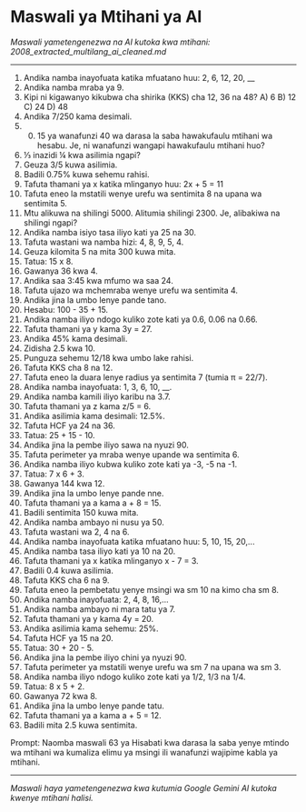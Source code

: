 # Maswali ya Mtihani ya AI
*Maswali yametengenezwa na AI kutoka kwa mtihani: 2008_extracted_multilang_ai_cleaned.md*

---

1.  Andika namba inayofuata katika mfuatano huu: 2, 6, 12, 20, __
2.  Andika namba mraba ya 9.
3.  Kipi ni kigawanyo kikubwa cha shirika (KKS) cha 12, 36 na 48?
    A) 6
    B) 12
    C) 24
    D) 48
4.  Andika 7/250 kama desimali.
5.  0.  15 ya wanafunzi 40 wa darasa la saba hawakufaulu mtihani wa hesabu. Je, ni wanafunzi wangapi hawakufaulu mtihani huo?
6.  ⅓ inazidi ¼ kwa asilimia ngapi?
7.  Geuza 3/5 kuwa asilimia.
8.  Badili 0.75% kuwa sehemu rahisi.
9.  Tafuta thamani ya x katika mlinganyo huu: 2x + 5 = 11
10. Tafuta eneo la mstatili wenye urefu wa sentimita 8 na upana wa sentimita 5.
11. Mtu alikuwa na shilingi 5000. Alitumia shilingi 2300. Je, alibakiwa na shilingi ngapi?
12. Andika namba isiyo tasa iliyo kati ya 25 na 30.
13. Tafuta wastani wa namba hizi: 4, 8, 9, 5, 4.
14. Geuza kilomita 5 na mita 300 kuwa mita.
15. Tatua: 15 x 8.
16. Gawanya 36 kwa 4.
17. Andika saa 3:45 kwa mfumo wa saa 24.
18. Tafuta ujazo wa mchemraba wenye urefu wa sentimita 4.
19. Andika jina la umbo lenye pande tano.
20. Hesabu: 100 - 35 + 15.
21. Andika namba iliyo ndogo kuliko zote kati ya 0.6, 0.06 na 0.66.
22. Tafuta thamani ya y kama 3y = 27.
23. Andika 45% kama desimali.
24. Zidisha 2.5 kwa 10.
25. Punguza sehemu 12/18 kwa umbo lake rahisi.
26. Tafuta KKS cha 8 na 12.
27. Tafuta eneo la duara lenye radius ya sentimita 7 (tumia π = 22/7).
28. Andika namba inayofuata: 1, 3, 6, 10, __.
29. Andika namba kamili iliyo karibu na 3.7.
30. Tafuta thamani ya z kama z/5 = 6.
31. Andika asilimia kama desimali: 12.5%.
32. Tafuta HCF ya 24 na 36.
33. Tatua: 25 + 15 - 10.
34. Andika jina la pembe iliyo sawa na nyuzi 90.
35. Tafuta perimeter ya mraba wenye upande wa sentimita 6.
36. Andika namba iliyo kubwa kuliko zote kati ya -3, -5 na -1.
37. Tatua: 7 x 6 + 3.
38. Gawanya 144 kwa 12.
39. Andika jina la umbo lenye pande nne.
40. Tafuta thamani ya a kama a + 8 = 15.
41. Badili sentimita 150 kuwa mita.
42. Andika namba ambayo ni nusu ya 50.
43. Tafuta wastani wa 2, 4 na 6.
44. Andika namba inayofuata katika mfuatano huu: 5, 10, 15, 20,...
45. Andika namba tasa iliyo kati ya 10 na 20.
46. Tafuta thamani ya x katika mlinganyo x - 7 = 3.
47. Badili 0.4 kuwa asilimia.
48. Tafuta KKS cha 6 na 9.
49. Tafuta eneo la pembetatu yenye msingi wa sm 10 na kimo cha sm 8.
50. Andika namba inayofuata: 2, 4, 8, 16,...
51. Andika namba ambayo ni mara tatu ya 7.
52. Tafuta thamani ya y kama 4y = 20.
53. Andika asilimia kama sehemu: 25%.
54. Tafuta HCF ya 15 na 20.
55. Tatua: 30 + 20 - 5.
56. Andika jina la pembe iliyo chini ya nyuzi 90.
57. Tafuta perimeter ya mstatili wenye urefu wa sm 7 na upana wa sm 3.
58. Andika namba iliyo ndogo kuliko zote kati ya 1/2, 1/3 na 1/4.
59. Tatua: 8 x 5 + 2.
60. Gawanya 72 kwa 8.
61. Andika jina la umbo lenye pande tatu.
62. Tafuta thamani ya a kama a + 5 = 12.
63. Badili mita 2.5 kuwa sentimita.

Prompt: Naomba maswali 63 ya Hisabati kwa darasa la saba yenye mtindo wa mtihani wa kumaliza elimu ya msingi ili wanafunzi wajipime kabla ya mtihani.

---
*Maswali haya yametengenezwa kwa kutumia Google Gemini AI kutoka kwenye mtihani halisi.*
